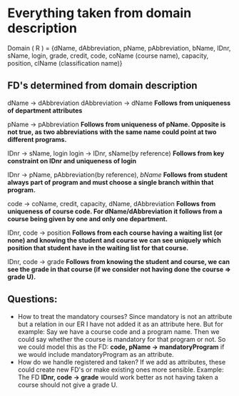 # Everything taken from domain description

Domain ( R ) = {dName, dAbbreviation, pName, pAbbreviation, bName, IDnr, sName, login, grade, credit, code, coName (course name), capacity, position, clName (classification name)}

## FD's determined from domain description
dName $\rightarrow$ dAbbreviation
dAbbreviation $\rightarrow$ dName
**Follows from uniqueness of department attributes**

pName $\rightarrow$ pAbbreviation
**Follows from uniqueness of pName. Opposite is not true, as two abbreviations with the same name could point at two different programs.**

IDnr $\rightarrow$ sName, login
login $\rightarrow$ IDnr, sName(by reference)
**Follows from key constraint on IDnr and uniqueness of login**

IDnr $\rightarrow$ pName, pAbbreviation(by reference), *bName*
**Follows from student always part of program and must choose a single branch within that program.**

code $\rightarrow$ coName, credit, capacity, dName, dAbbreviation
**Follows from uniqueness of course code. For dName/dAbbreviation it follows from a course being given by one and only one department.**

IDnr, code $\rightarrow$ position
**Follows from each course having a waiting list (or none) and knowing the student and course we can see uniquely which position that student have in the waiting list for that course.**

IDnr, code $\rightarrow$ grade
**Follows from knowing the student and course, we can see the grade in that course (if we consider not having done the course $\Rightarrow$ grade U).**

## Questions:
- How to treat the mandatory courses? Since mandatory is not an attribute but a relation in our ER I have not added it as an attribute here. But for example: Say we have a course code and a program name. Then we could say whether the course is mandatory for that program or not. So we could model this as the FD: **code, pName $\rightarrow$ mandatoryProgram** if we would include mandatoryProgram as an attribute.
- How do we handle registered and taken? If we add as attributes, these could create new FD's or make existing ones more sensible. Example: The FD **IDnr, code $\rightarrow$ grade** would work better as not having taken a course should not give a grade U.

<!--stackedit_data:
eyJoaXN0b3J5IjpbODQzNDE2NjU3LC0zNTE2NTg1NzMsLTIwMD
A0NjQxNzIsMTA2ODQ0MDVdfQ==
-->